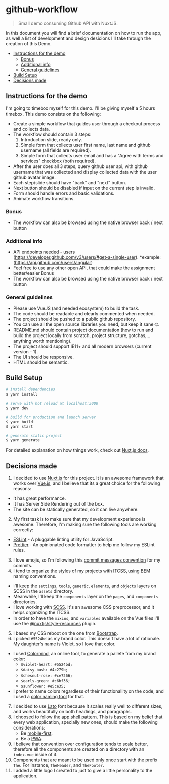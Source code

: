 # github-workflow <!-- omit in toc -->

> Small demo consuming Github API with NuxtJS.

In this document you will find a brief documentation on how to run the app, as well a list of development and design desicions I'll take through the creation of this Demo.

- [Instructions for the demo](#instructions-for-the-demo)
  - [Bonus](#bonus)
  - [Additional info](#additional-info)
  - [General guidelines](#general-guidelines)
- [Build Setup](#build-setup)
- [Decisions made](#decisions-made)

## Instructions for  the demo

I'm going to timebox myself for this demo. I'll be giving myself a 5 hours timebox. This demo consists on the following:

* Create a simple workflow that guides user through a checkout process and collects data.
* The workflow should contain 3 steps:
  1. Introduction slide, ready only.
  2. Simple form that collects user first name, last name and github username (all fields are required).
  3. Simple form that collects user email and has a "Agree with terms and services" checkbox (both required).
* After the user does all 3 steps, query github user api, with github username that was collected and display collected data with the user github avatar image.
* Each step/slide should have "back" and "next" button.
* Next button should be disabled if input on the current step is invalid.
* Form should handle errors and basic validations.
* Animate workflow transitions.

### Bonus

* The workflow can also be browsed using the native browser back / next button

### Additional info

* API endpoints needed - users (https://developer.github.com/v3/users/#get-a-single-user).
  *example: (https://api.github.com/users/angular)
* Feel free to use any other open API, that could make the assignment better/easier
Bonus
* The workflow can also be browsed using the native browser back / next button

### General guidelines

* Please use VueJS (and needed ecosystem) to build the task.
* The code should be readable and clearly commented when needed.
* The project should be pushed to a public github repository.
* You can use all the open source libraries you need, but keep it sane 🤓.
* README.md should contain project documentation (how to run and build the project locally from scratch, project structure, gotchas,... anything worth mentioning).
* The project should support IE11+ and all modern browsers (current version - 1).
* The UI should be responsive.
* HTML should be semantic.

## Build Setup

``` bash
# install dependencies
$ yarn install

# serve with hot reload at localhost:3000
$ yarn dev

# build for production and launch server
$ yarn build
$ yarn start

# generate static project
$ yarn generate
```

For detailed explanation on how things work, check out [Nuxt.js docs](https://nuxtjs.org).

## Decisions made

1. I decided to use [Nuxt.js](https://nuxtjs.org) for this project. It is an awesome framework that works over [Vue.js](https://vuejs.org/), and I believe that its a great choice for the following reasons:
  * It has great performance.
  * It has Server Side Rendering out of the box.
  * The site can be statically generated, so it can live anywhere.
2. My first task is to make sure that my development experience is awesome. Therefore, I'm making sure the following tools are working correctly:
  * [ESLint](https://eslint.org/).- A pluggable linting utility for JavaScript.
  * [Prettier](https://prettier.io/).- An opinionated code formatter to help me follow my ESLint rules.
3. I love emojis, so I'm following this [commit messages convention](https://github.com/dannyfritz/commit-message-emoji) for my commits.
4. I tend to organize the styles of my projects with [ITCSS](https://www.xfive.co/blog/itcss-scalable-maintainable-css-architecture/), using [BEM](http://getbem.com/) naming conventions.
  * I'll keep the `settings`, `tools`, `generic`, `elements`, and `objects` layers on SCSS in the `assets` directory.
  * Meanwhile, I'll keep the `components` layer on the `pages`, and `components` directories.
  * I love working with [SCSS](https://sass-lang.com/documentation/syntax). It's an awesome CSS preprocessor, and it helps organizing the ITCSS.
  * In order to have the `mixins`, and `variables` available on the Vue files I'll use the [@nuxtjs/style-resources](https://github.com/nuxt-community/style-resources-module) plugin.
5. I based my CSS reboot on the one from [Bootstrap](https://getbootstrap.com/).
6. I picked `#5524bd` as my brand color. This doesn't have a lot of rationale. My daughter's name is Violet, so I love that color.
  * I used [Colormind](http://colormind.io/), an online tool, to generate a pallete from my brand color:
    * `$violet-heart: #5524bd;`
    * `$daisy-bush: #4c279b;`
    * `$chesnut-rose: #ce7266;`
    * `$earls-green: #c6bf36;`
    * `$sunflower: #e5ce35;`
  * I prefer to name colors regardless of their functionallity on the code, and I used a [color naming tool](http://chir.ag/projects/name-that-color/) for that.
7. I decided to use [Lato](https://fonts.google.com/specimen/Lato) font because it scales really well to different sizes, and works beautifully on both headings, and paragraphs.
8. I choosed to follow the [app shell pattern](https://developers.google.com/web/fundamentals/architecture/app-shell). This is based on my belief that every web application, specially new ones, should make the following considerations:
   * Be [mobile-first](https://developers.google.com/search/mobile-sites/mobile-first-indexing).
   * Be a [PWA](https://developers.google.com/web/fundamentals/codelabs/your-first-pwapp).
9. I believe that convention over configuration tends to scale better, therefore all the components are created on a directory with an `index.vue` inside of it.
10. Components that are meant to be used only once start with the prefix `The`. For instance, `TheHeader`, and `TheFooter`.
11. I added a little logo I created to just to give a little personality to the application.
